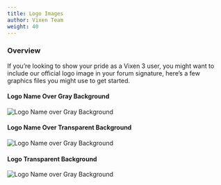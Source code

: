 ```yaml
---
title: Logo Images
author: Vixen Team
weight: 40
---
```


### Overview

If you’re looking to show your pride as a Vixen 3 user, you might want to include our official logo image in your forum signature, here’s a few graphics files you might use to get started.

#### Logo Name Over Gray Background

![Logo Name over Gray Background](/images/logo/vixen3-logo-435x165-gray.png)

#### Logo Name Over Transparent Background

![Logo Name over Gray Background](/images/logo/vixen3-logo-435x165-transparent.png)

#### Logo Transparent Background

![Logo Name over Gray Background](/images/logo/vixen3-icon-64x64.png)

&nbsp;

